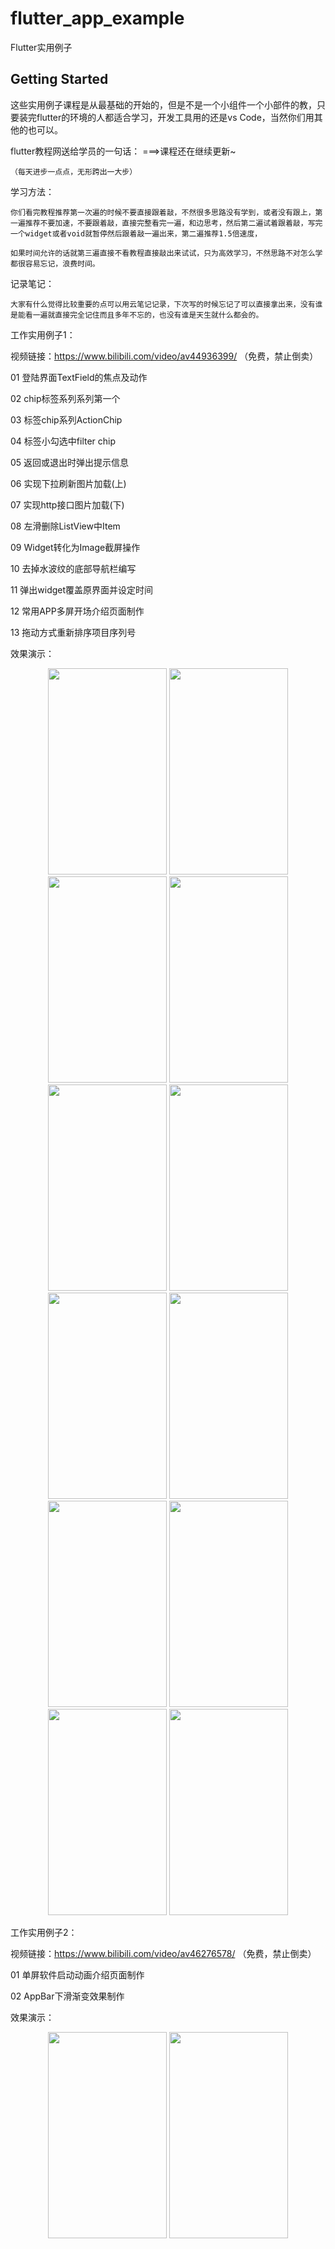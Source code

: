 # flutter_app_example

Flutter实用例子

## Getting Started

  这些实用例子课程是从最基础的开始的，但是不是一个小组件一个小部件的教，只要装完flutter的环境的人都适合学习，开发工具用的还是vs Code，当然你们用其他的也可以。


flutter教程网送给学员的一句话：  ===>课程还在继续更新~

    （每天进步一点点，无形跨出一大步）

学习方法：

    你们看完教程推荐第一次遍的时候不要直接跟着敲，不然很多思路没有学到，或者没有跟上，第一遍推荐不要加速，不要跟着敲，直接完整看完一遍，和边思考，然后第二遍试着跟着敲，写完一个widget或者void就暂停然后跟着敲一遍出来，第二遍推荐1.5倍速度，

    如果时间允许的话就第三遍直接不看教程直接敲出来试试，只为高效学习，不然思路不对怎么学都很容易忘记，浪费时间。

记录笔记：

    大家有什么觉得比较重要的点可以用云笔记记录，下次写的时候忘记了可以直接拿出来，没有谁是能看一遍就直接完全记住而且多年不忘的，也没有谁是天生就什么都会的。

工作实用例子1：

视频链接：https://www.bilibili.com/video/av44936399/ （免费，禁止倒卖）

01 登陆界面TextField的焦点及动作

02 chip标签系列系列第一个

03 标签chip系列ActionChip

04 标签小勾选中filter chip

05 返回或退出时弹出提示信息

06 实现下拉刷新图片加载(上)

07 实现http接口图片加载(下)

08 左滑删除ListView中Item

09 Widget转化为Image截屏操作

10 去掉水波纹的底部导航栏编写

11 弹出widget覆盖原界面并设定时间

12 常用APP多屏开场介绍页面制作

13 拖动方式重新排序项目序列号

效果演示：

<div align="center">
<img src="https://camo.githubusercontent.com/ded7bbbf59ada7e0b1614af010f239528b7f5566/68747470733a2f2f757365722d676f6c642d63646e2e786974752e696f2f323031382f392f32372f313636313963303163343539346337353f773d33363226683d36343026663d67696626733d323432333834" height="330" width="190" >
<img src="https://camo.githubusercontent.com/be235c75318e65d1febdbdae00806fe354afcd3f/68747470733a2f2f757365722d676f6c642d63646e2e786974752e696f2f323031382f31302f31302f313636353964313661343631393964613f773d33313926683d35373226663d67696626733d3239333435" height="330" width="190" >
<img src="https://camo.githubusercontent.com/a7d3b3b936aecce6f30c7fdc47445c3da1cb140e/68747470733a2f2f757365722d676f6c642d63646e2e786974752e696f2f323031382f31302f31302f313636353964313062376262623063323f773d33323226683d35373126663d67696626733d3239383838" height="330" width="190" >
<img src="http://www.flutterj.com/content/uploadfile/201903/41ac1551883775.gif" height="330" width="190" >
</div>

<div align="center">
<img src="https://camo.githubusercontent.com/00ca65bdb319f97ffbf0095dba97dbf2f7dc2712/68747470733a2f2f757365722d676f6c642d63646e2e786974752e696f2f323031382f392f392f313635626431363463653033613335393f773d33363226683d36343226663d67696626733d353439363239" height="330" width="190" >
<img src="https://camo.githubusercontent.com/8ccc79f4e8d400a27e5f11f01b3fd6b06ae55d94/68747470733a2f2f757365722d676f6c642d63646e2e786974752e696f2f323031382f392f372f313635623334636138323261386635343f773d33363226683d36343226663d67696626733d34363639373431" height="330" width="190" >
<img src="http://www.flutterj.com/content/uploadfile/201903/a7401551942812.gif" height="330" width="190" >
<img src="http://www.flutterj.com/content/uploadfile/201903/a7401551964804.gif" height="330" width="190" >
</div>

<div align="center">
<img src="http://www.flutterj.com/content/uploadfile/201903/a7401552035548.gif" height="330" width="190" >
<img src="http://www.flutterj.com/content/uploadfile/201903/a7401552049664.gif" height="330" width="190" >
<img src="http://www.flutterj.com/content/uploadfile/201903/a7401552113296.gif" height="330" width="190" >
<img src="http://www.flutterj.com/content/uploadfile/201903/a7401552127102.gif" height="330" width="190" >
</div>

工作实用例子2：

视频链接：https://www.bilibili.com/video/av46276578/ （免费，禁止倒卖）

01 单屏软件启动动画介绍页面制作

02 AppBar下滑渐变效果制作

效果演示：

<div align="center">
<img src="http://www.flutterj.com/content/uploadfile/201903/a7401552570107.gif" height="330" width="190" >
<img src="http://www.flutterj.com/content/uploadfile/201903/a7401552843044.gif" height="330" width="190" >
</div>
